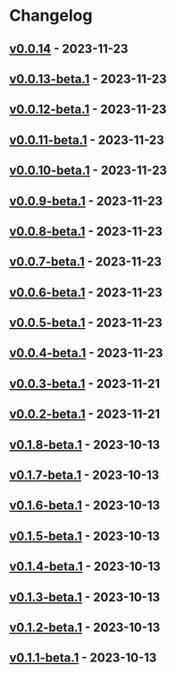 # Changelog

<!-- [NEXT_ENTRY] -->

## [v0.0.14](RaianGil/my-porfolio-frontend?version=GTv0.0.14) - 2023-11-23



## [v0.0.13-beta.1](RaianGil/my-porfolio-frontend?version=GTv0.0.13-beta.1) - 2023-11-23



## [v0.0.12-beta.1](RaianGil/my-porfolio-frontend?version=GTv0.0.12-beta.1) - 2023-11-23



## [v0.0.11-beta.1](RaianGil/my-porfolio-frontend?version=GTv0.0.11-beta.1) - 2023-11-23



## [v0.0.10-beta.1](RaianGil/my-porfolio-frontend?version=GTv0.0.10-beta.1) - 2023-11-23



## [v0.0.9-beta.1](RaianGil/my-porfolio-frontend?version=GTv0.0.9-beta.1) - 2023-11-23



## [v0.0.8-beta.1](RaianGil/my-porfolio-frontend?version=GTv0.0.8-beta.1) - 2023-11-23



## [v0.0.7-beta.1](RaianGil/my-porfolio-frontend?version=GTv0.0.7-beta.1) - 2023-11-23



## [v0.0.6-beta.1](RaianGil/my-porfolio-frontend?version=GTv0.0.6-beta.1) - 2023-11-23



## [v0.0.5-beta.1](RaianGil/my-porfolio-frontend?version=GTv0.0.5-beta.1) - 2023-11-23



## [v0.0.4-beta.1](RaianGil/my-porfolio-frontend?version=GTv0.0.4-beta.1) - 2023-11-23



## [v0.0.3-beta.1](RaianGil/my-porfolio-frontend?version=GTv0.0.3-beta.1) - 2023-11-21



## [v0.0.2-beta.1](RaianGil/my-porfolio-frontend?version=GTv0.0.2-beta.1) - 2023-11-21



## [v0.1.8-beta.1](vimcash/landing-frontend?version=GTv0.1.8-beta.1) - 2023-10-13



## [v0.1.7-beta.1](vimcash/landing-frontend?version=GTv0.1.7-beta.1) - 2023-10-13



## [v0.1.6-beta.1](vimcash/landing-frontend?version=GTv0.1.6-beta.1) - 2023-10-13



## [v0.1.5-beta.1](vimcash/landing-frontend?version=GTv0.1.5-beta.1) - 2023-10-13



## [v0.1.4-beta.1](vimcash/landing-frontend?version=GTv0.1.4-beta.1) - 2023-10-13



## [v0.1.3-beta.1](vimcash/landing-frontend?version=GTv0.1.3-beta.1) - 2023-10-13



## [v0.1.2-beta.1](vimcash/landing-frontend?version=GTv0.1.2-beta.1) - 2023-10-13



## [v0.1.1-beta.1](vimcash/landing-frontend?version=GTv0.1.1-beta.1) - 2023-10-13


